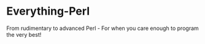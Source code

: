 # Everything-Perl

From rudimentary to advanced Perl -  For when you care enough to program the very best!
